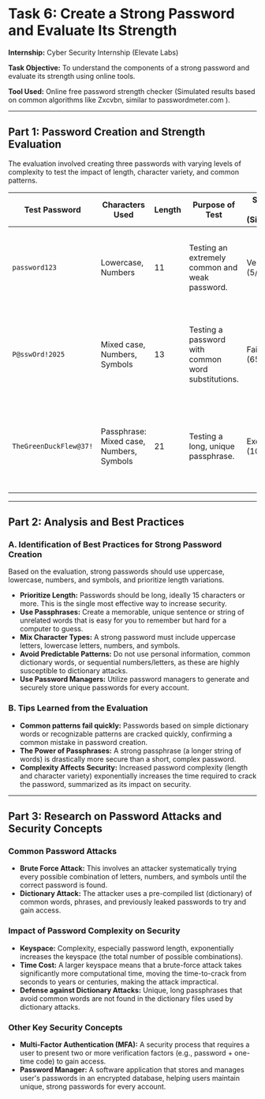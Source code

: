# Task 6: Create a Strong Password and Evaluate Its Strength

**Internship:** Cyber Security Internship (Elevate Labs) 

**Task Objective:** To understand the components of a strong password and evaluate its strength using online tools.

**Tool Used:** Online free password strength checker (Simulated results based on common algorithms like Zxcvbn, similar to passwordmeter.com ).

---

## Part 1: Password Creation and Strength Evaluation

The evaluation involved creating three passwords with varying levels of complexity to test the impact of length, character variety, and common patterns.

| Test Password             | Characters Used                      | Length | Purpose of Test                                  | Strength Score (Simulated) | Time to Crack (Simulated) | Tool Feedback / Rating                                                              |
| ------------------------- | ------------------------------------ | ------ | ------------------------------------------------ | -------------------------- | ------------------------- | ----------------------------------------------------------------------------------- |
| `password123`             | Lowercase, Numbers                   | 11     | Testing an extremely common and weak password.   | Very Weak (5/100)          | Instantly                 | Feedback: Extremely common. Contains a dictionary word and sequential numbers.      |
| `P@sswOrd!2025`           | Mixed case, Numbers, Symbols         | 13     | Testing a password with common word substitutions. | Fair (65/100)              | Hours to Days             | Feedback: Good character mix, but uses a common dictionary word with simple substitutions. |
| `TheGreenDuckFlew@37!`    | Passphrase: Mixed case, Numbers, Symbols | 21     | Testing a long, unique passphrase.               | Excellent (100/100)        | Trillions of Years        | Feedback: Exceptional length and variety. Highly secure against all current attacks. |

---

## Part 2: Analysis and Best Practices

### A. Identification of Best Practices for Strong Password Creation

Based on the evaluation, strong passwords should use uppercase, lowercase, numbers, and symbols, and prioritize length variations.

* **Prioritize Length:** Passwords should be long, ideally 15 characters or more. This is the single most effective way to increase security.
* **Use Passphrases:** Create a memorable, unique sentence or string of unrelated words that is easy for you to remember but hard for a computer to guess.
* **Mix Character Types:** A strong password must include uppercase letters, lowercase letters, numbers, and symbols.
* **Avoid Predictable Patterns:** Do not use personal information, common dictionary words, or sequential numbers/letters, as these are highly susceptible to dictionary attacks.
* **Use Password Managers:** Utilize password managers to generate and securely store unique passwords for every account.

### B. Tips Learned from the Evaluation

* **Common patterns fail quickly:** Passwords based on simple dictionary words or recognizable patterns are cracked quickly, confirming a common mistake in password creation.
* **The Power of Passphrases:** A strong passphrase (a longer string of words) is drastically more secure than a short, complex password.
* **Complexity Affects Security:** Increased password complexity (length and character variety) exponentially increases the time required to crack the password, summarized as its impact on security.

---

## Part 3: Research on Password Attacks and Security Concepts

### Common Password Attacks

* **Brute Force Attack:** This involves an attacker systematically trying every possible combination of letters, numbers, and symbols until the correct password is found.
* **Dictionary Attack:** The attacker uses a pre-compiled list (dictionary) of common words, phrases, and previously leaked passwords to try and gain access.

### Impact of Password Complexity on Security

* **Keyspace:** Complexity, especially password length, exponentially increases the keyspace (the total number of possible combinations).
* **Time Cost:** A larger keyspace means that a brute-force attack takes significantly more computational time, moving the time-to-crack from seconds to years or centuries, making the attack impractical.
* **Defense against Dictionary Attacks:** Unique, long passphrases that avoid common words are not found in the dictionary files used by dictionary attacks.

### Other Key Security Concepts

* **Multi-Factor Authentication (MFA):** A security process that requires a user to present two or more verification factors (e.g., password + one-time code) to gain access.
* **Password Manager:** A software application that stores and manages user's passwords in an encrypted database, helping users maintain unique, strong passwords for every account.